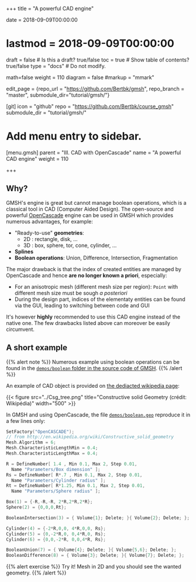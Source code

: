 +++
title = "A powerful CAD engine"

date = 2018-09-09T00:00:00
# lastmod = 2018-09-09T00:00:00

draft = false  # Is this a draft? true/false
toc = true  # Show table of contents? true/false
type = "docs"  # Do not modify.

math=false
weight = 110
diagram = false
#markup = "mmark"

edit_page = {repo_url = "https://github.com/Bertbk/gmsh", repo_branch = "master", submodule_dir="tutorial/gmsh/"}

[git]
  icon = "github"
  repo = "https://github.com/Bertbk/course_gmsh"
  submodule_dir = "tutorial/gmsh/"
  

# Add menu entry to sidebar.
[menu.gmsh]
  parent = "III. CAD with OpenCascade"
  name = "A powerful CAD engine"
  weight = 110

+++

## Why?

GMSH's engine is great but cannot manage boolean operations, which is a classical tool in CAD (Computer Aided Design). The open-source and powerful [OpenCascade](https://www.opencascade.com/) engine can be used in GMSH which provides numerous advantages, for example:

- "Ready-to-use" **geometries**:
  - 2D : rectangle, disk, ...
  - 3D : box, sphere, tor, cone, cylinder, ...
- **Splines**
- **Boolean operations**: Union, Difference, Intersection, Fragmentation

The major drawback is that the index of created entities are managed by OpenCascade and hence **are no longer known a priori**, especially:

- For an anisotropic mesh (different mesh size per region): `Point` with different mesh size must be sough *a posteriori*
- During the design part, indices of the elementaty entities can be found via the GUI, leading to switching between code and GUI

It's however **highly** recommended to use this CAD engine instead of the native one. The few drawbacks listed above can moreover be easily circumvent.


## A short example

{{% alert note %}}
Numerous example using boolean operations can be found in the [`demos/boolean` folder in the source code of GMSH](https://gitlab.onelab.info/gmsh/gmsh/tree/master/demos/boolean).
{{% /alert %}}

An example of CAD object is provided on [the dediacted wikipedia page](http://en.wikipedia.org/wiki/Constructive_solid_geometry):


{{< figure src="../Csg_tree.png" title="Constructive solid Geometry (crédit: Wikipédia)" width="500" >}}

In GMSH and using OpenCascade, the file [`demos/boolean.geo`](https://gitlab.onelab.info/gmsh/gmsh/raw/master/demos/boolean/boolean.geo) reproduce it in a few lines only:

```cpp
SetFactory("OpenCASCADE");
// from http://en.wikipedia.org/wiki/Constructive_solid_geometry
Mesh.Algorithm = 6;
Mesh.CharacteristicLengthMin = 0.4;
Mesh.CharacteristicLengthMax = 0.4;

R = DefineNumber[ 1.4 , Min 0.1, Max 2, Step 0.01,
  Name "Parameters/Box dimension" ];
Rs = DefineNumber[ R*.7 , Min 0.1, Max 2, Step 0.01,
  Name "Parameters/Cylinder radius" ];
Rt = DefineNumber[ R*1.25, Min 0.1, Max 2, Step 0.01,
  Name "Parameters/Sphere radius" ];

Box(1) = {-R,-R,-R, 2*R,2*R,2*R};
Sphere(2) = {0,0,0,Rt};

BooleanIntersection(3) = { Volume{1}; Delete; }{ Volume{2}; Delete; };

Cylinder(4) = {-2*R,0,0, 4*R,0,0, Rs};
Cylinder(5) = {0,-2*R,0, 0,4*R,0, Rs};
Cylinder(6) = {0,0,-2*R, 0,0,4*R, Rs};

BooleanUnion(7) = { Volume{4}; Delete; }{ Volume{5,6}; Delete; };
BooleanDifference(8) = { Volume{3}; Delete; }{ Volume{7}; Delete; };
```

{{% alert exercise %}}
Try it! Mesh in 2D and you should see the wanted geometry.
{{% /alert %}}